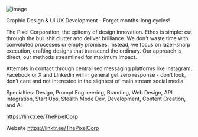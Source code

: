 ![image](https://github.com/ThePixelCorporation/PixelCorporation.github.io/assets/168877977/ce7d0ea4-2b5d-44fa-8b0c-ae962b673b68)

Graphic Design & Ui UX Development - Forget months-long cycles!

The Pixel Corporation, the epitomy of design innovation. Ethos is simple: cut through the bull shit clutter and deliver brilliance. We don't waste time with convoluted processes or empty promises. Instead, we focus on lazer-sharp execution, crafting designs that transcend the ordinary. Our approach is direct, our methods streamlined for maximum impact.

Attempts in contact through centralised messaging platforms like Instagram, Facebook or X and LInkedin will in general get zero response - don’t look, don’t care and not interested in the slightest of main stream social media.

Specialties:
Design, Prompt Engineering, Branding, Web Design, API Integration, Start Ups, Stealth Mode Dev, Development, Content Creation, and Ai

https://linktr.ee/ThePixelCorp

Website
https://linktr.ee/ThePixelCorp
